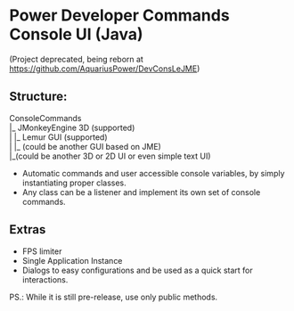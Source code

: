 # Power Developer Commands Console UI (Java)
(Project deprecated, being reborn at https://github.com/AquariusPower/DevConsLeJME)

## Structure:  
ConsoleCommands  
|_ JMonkeyEngine 3D (supported)  
|  |_ Lemur GUI (supported)  
|  |_ (could be another GUI based on JME)  
|_(could be another 3D or 2D UI or even simple text UI)  

- Automatic commands and user accessible console variables, by simply instantiating proper classes.
- Any class can be a listener and implement its own set of console commands.

## Extras
- FPS limiter
- Single Application Instance
- Dialogs to easy configurations and be used as a quick start for interactions.

PS.: While it is still pre-release, use only public methods.
